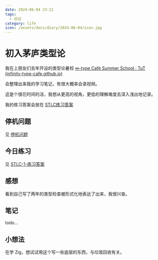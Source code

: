 ```yaml
---
date: 2024-06-04 23:11
tags:
  - 日记
category: life
icon: /assets/docs/diary/2024-06-04/icon.jpg
---
```

# 初入茅庐类型论

我在上朋友们去年开设的类型论暑校
[∞-type Café Summer School · TuT (infinity-type-cafe.github.io)](https://infinity-type-cafe.github.io/ntype-cafe-summer-school/)

会整理出来我的学习笔记，有很大概率会录视频。

这是个很花时间的活，我想从更高的视角，更低的理解难度去深入浅出地记录。

我的练习答案会放在 [STLC练习答案](/archive?tag=STLC答案)

## 停机问题

见 [停机问题](../halting-problem)

## 今日练习

见 [STLC-1-练习答案](/type-cafe/exercise/STLC-1)

## 感想

看到自己写了两年的类型检查被形式化地表达了出来，我很兴奋。
## 笔记

todo...

## 小想法

在学 Zig，想试试用这个写一些底层的东西，与垃圾回收有关。